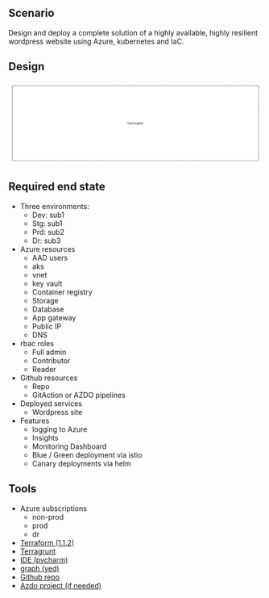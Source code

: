 ## Scenario 
Design and deploy a complete solution of a highly available, highly resilient wordpress website using Azure, kubernetes and IaC.

## Design
![design](images/story.png)

## Required end state
- Three environments:
    - Dev: sub1
    - Stg: sub1
    - Prd: sub2
    - Dr:  sub3
- Azure resources
    - AAD users
    - aks
    - vnet
    - key vault
    - Container registry
    - Storage
    - Database
    - App gateway
    - Public IP
    - DNS
- rbac roles
    - Full admin
    - Contributor
    - Reader 
- Github resources
    - Repo
    - GitAction or AZDO pipelines
- Deployed services
    - Wordpress site
- Features
    - logging to Azure
    - Insights
    - Monitoring Dashboard
    - Blue / Green deployment via istio
    - Canary deployments via helm

## Tools
- Azure subscriptions
    - non-prod
    - prod
    - dr
- [Terraform (1.1.2)](https://www.terraform.io/downloads)
- [Terragrunt](https://github.com/gruntwork-io/terragrunt/releases)
- [IDE (pycharm)](https://www.jetbrains.com/pycharm/)
- [graph (yed)](https://www.yworks.com/downloads#yEd)
- [Github repo](https://github.com/linuxlsr/story-azure-solution-1)
- [Azdo project (if needed)](https://dev.azure.com/linuxlsr/Story%20AKS%20IaC)

